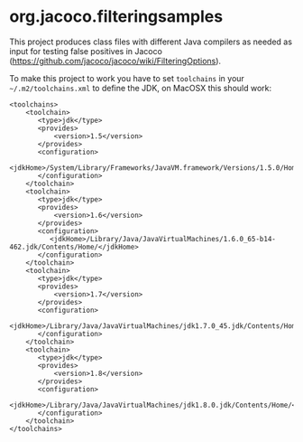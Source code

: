 org.jacoco.filteringsamples
===========================

This project produces class files with different Java compilers as needed as input for testing
false positives in Jacoco (https://github.com/jacoco/jacoco/wiki/FilteringOptions).

To make this project to work you have to set `toolchains` in your `~/.m2/toolchains.xml` to define the JDK, on MacOSX this should work:

```
<toolchains>
    <toolchain>
       <type>jdk</type>
       <provides>
           <version>1.5</version>
       </provides>
       <configuration>
          <jdkHome>/System/Library/Frameworks/JavaVM.framework/Versions/1.5.0/Home/</jdkHome>
       </configuration>
    </toolchain>
    <toolchain>
       <type>jdk</type>
       <provides>
           <version>1.6</version>
       </provides>
       <configuration>
          <jdkHome>/Library/Java/JavaVirtualMachines/1.6.0_65-b14-462.jdk/Contents/Home/</jdkHome>
       </configuration>
    </toolchain>
    <toolchain>
       <type>jdk</type>
       <provides>
           <version>1.7</version>
       </provides>
       <configuration>
          <jdkHome>/Library/Java/JavaVirtualMachines/jdk1.7.0_45.jdk/Contents/Home/</jdkHome>
       </configuration>
    </toolchain>
    <toolchain>
       <type>jdk</type>
       <provides>
           <version>1.8</version>
       </provides>
       <configuration>
          <jdkHome>/Library/Java/JavaVirtualMachines/jdk1.8.0.jdk/Contents/Home/</jdkHome>
       </configuration>
    </toolchain>
</toolchains>
```
